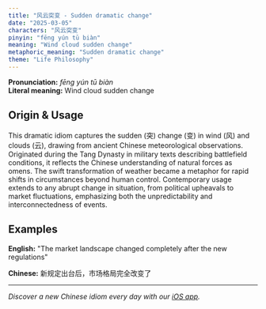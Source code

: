 ```yaml
---
title: "风云突变 - Sudden dramatic change"
date: "2025-03-05"
characters: "风云突变"
pinyin: "fēng yún tū biàn"
meaning: "Wind cloud sudden change"
metaphoric_meaning: "Sudden dramatic change"
theme: "Life Philosophy"
---
```


**Pronunciation:** *fēng yún tū biàn*  
**Literal meaning:** Wind cloud sudden change

## Origin & Usage

This dramatic idiom captures the sudden (突) change (变) in wind (风) and clouds (云), drawing from ancient Chinese meteorological observations. Originated during the Tang Dynasty in military texts describing battlefield conditions, it reflects the Chinese understanding of natural forces as omens. The swift transformation of weather became a metaphor for rapid shifts in circumstances beyond human control. Contemporary usage extends to any abrupt change in situation, from political upheavals to market fluctuations, emphasizing both the unpredictability and interconnectedness of events.

## Examples

**English:** "The market landscape changed completely after the new regulations"

**Chinese:** 新规定出台后，市场格局完全改变了

---

*Discover a new Chinese idiom every day with our [iOS app](https://apps.apple.com/us/app/daily-chinese-idioms/id6670238264).*
